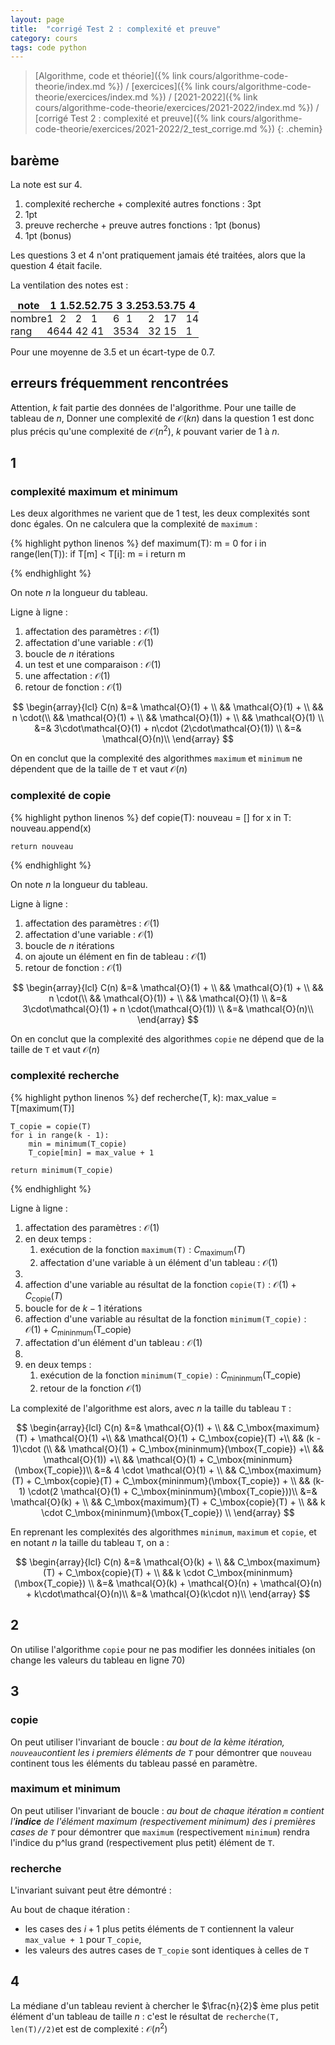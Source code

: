 ```yaml
---
layout: page
title:  "corrigé Test 2 : complexité et preuve"
category: cours
tags: code python
---
```



> [Algorithme, code et théorie]({% link cours/algorithme-code-theorie/index.md %}) / [exercices]({% link cours/algorithme-code-theorie/exercices/index.md %}) / [2021-2022]({% link cours/algorithme-code-theorie/exercices/2021-2022/index.md %}) / [corrigé Test 2 : complexité et preuve]({% link cours/algorithme-code-theorie/exercices/2021-2022/2_test_corrige.md %})
{: .chemin}

## barème

La note est sur 4.

1. complexité recherche + complexité autres fonctions : 3pt
2. 1pt
3. preuve recherche + preuve autres fonctions : 1pt (bonus)
4. 1pt (bonus)

Les questions 3 et 4 n'ont pratiquement jamais été traitées, alors que la question 4 était facile.

La ventilation des notes est :

|note  | 1  | 1.5 | 2.5 | 2.75| 3   |3.25 | 3.5 |3.75 | 4 |
-------|----|-----|-----|-----|-----|-----|-----|-----|---|
|nombre|1   |2    |2    |1    |6    |1    |  2  |  17 |14 |
|rang  |46  | 44  | 42  | 41  | 35  |34   |32   | 15  | 1 |

Pour une moyenne de 3.5 et un écart-type de 0.7.

## erreurs fréquemment rencontrées

Attention, $k$ fait partie des données de l'algorithme. Pour une taille de tableau de $n$, Donner une complexité de $\mathcal{O}(kn)$ dans la question 1 est donc plus précis qu'une complexité de $\mathcal{O}(n^2)$, $k$ pouvant varier de $1$ à $n$.

## 1

### complexité maximum et minimum

Les deux algorithmes ne varient que de 1 test, les deux complexités sont donc égales. On ne calculera que la complexité de `maximum` :

<style>
    table, td, tr, th, pre {
        padding:0;
        margin:0;
        border:none
    }
</style>
{% highlight python linenos %}
def maximum(T):
    m = 0
    for i in range(len(T)):
        if T[m] < T[i]:
            m = i
    return m

{% endhighlight %}

On note $n$ la longueur du tableau.

Ligne à ligne :

1. affectation des paramètres : $\mathcal{O}(1)$
2. affectation d'une variable : $\mathcal{O}(1)$
3. boucle de $n$ itérations
4. un test et une comparaison : $\mathcal{O}(1)$
5. une affectation : $\mathcal{O}(1)$
6. retour de fonction : $\mathcal{O}(1)$

$$
\begin{array}{lcl}
C(n) &=& \mathcal{O}(1) + \\
&& \mathcal{O}(1) + \\
&& n \cdot(\\
&& \mathcal{O}(1) + \\
&& \mathcal{O}(1)) + \\
&& \mathcal{O}(1) \\
&=& 3\cdot\mathcal{O}(1) + n\cdot (2\cdot\mathcal{O}(1)) \\
&=& \mathcal{O}(n)\\
\end{array}
$$

On en conclut que la complexité des algorithmes `maximum` et `minimum` ne dépendent que de la taille de `T` et vaut $\mathcal{O}(n)$

### complexité de copie

<style>
    table, td, tr, th, pre {
        padding:0;
        margin:0;
        border:none
    }
</style>
{% highlight python linenos %}
def copie(T):
    nouveau = []
    for x in T:
        nouveau.append(x)

    return nouveau

{% endhighlight %}

On note $n$ la longueur du tableau.

Ligne à ligne :

1. affectation des paramètres : $\mathcal{O}(1)$
2. affectation d'une variable : $\mathcal{O}(1)$
3. boucle de $n$ itérations
4. on ajoute un élément en fin de tableau : $\mathcal{O}(1)$
5. retour de fonction : $\mathcal{O}(1)$

$$
\begin{array}{lcl}
C(n) &=& \mathcal{O}(1) + \\
&& \mathcal{O}(1) + \\
&& n \cdot(\\
&& \mathcal{O}(1)) + \\
&& \mathcal{O}(1) \\
&=& 3\cdot\mathcal{O}(1) + n \cdot(\mathcal{O}(1)) \\
&=& \mathcal{O}(n)\\
\end{array}
$$

On en conclut que la complexité des algorithmes `copie`  ne dépend que de la taille de `T` et vaut $\mathcal{O}(n)$

### complexité recherche

<style>
    table, td, tr, th, pre {
        padding:0;
        margin:0;
        border:none
    }
</style>
{% highlight python linenos %}
def recherche(T, k):
    max_value = T[maximum(T)]

    T_copie = copie(T)
    for i in range(k - 1):
        min = minimum(T_copie)
        T_copie[min] = max_value + 1

    return minimum(T_copie)

{% endhighlight %}

Ligne à ligne :

1. affectation des paramètres : $\mathcal{O}(1)$
2. en deux temps :
   1. exécution de la fonction `maximum(T)` : $C_\mbox{maximum}(T)$
   2. affectation d'une variable à un élément d'un tableau : $\mathcal{O}(1)$
3. 
4. affection d'une variable au résultat de la fonction `copie(T)` : $\mathcal{O}(1) + C_\mbox{copie}(T)$
5. boucle for de $k-1$ itérations
6. affection d'une variable au résultat de la fonction `minimum(T_copie)` : $\mathcal{O}(1) + C_\mbox{mininmum}(\mbox{T_copie})$
7. affectation d'un élément d'un tableau : $\mathcal{O}(1)$
8. 
9. en deux temps :
   1. exécution de la fonction `minimum(T_copie)` : $C_\mbox{mininmum}(\mbox{T_copie})$
   2. retour de la fonction $\mathcal{O}(1)$

La complexité de l'algorithme est alors, avec $n$ la taille du tableau `T` :

$$
\begin{array}{lcl}
C(n) &=& \mathcal{O}(1) + \\
&& C_\mbox{maximum}(T) + \mathcal{O}(1) +\\
&& \mathcal{O}(1) + C_\mbox{copie}(T) +\\
&& (k - 1)\cdot (\\
&& \mathcal{O}(1) + C_\mbox{mininmum}(\mbox{T_copie}) +\\
&& \mathcal{O}(1)) +\\
&& \mathcal{O}(1) + C_\mbox{mininmum}(\mbox{T_copie})\\
&=& 4 \cdot \mathcal{O}(1) + \\
&& C_\mbox{maximum}(T) + C_\mbox{copie}(T) + C_\mbox{mininmum}(\mbox{T_copie}) + \\
&& (k-1) \cdot(2 \mathcal{O}(1) + C_\mbox{mininmum}(\mbox{T_copie}))\\
&=& \mathcal{O}(k) + \\
&& C_\mbox{maximum}(T) + C_\mbox{copie}(T) + \\
&& k \cdot C_\mbox{mininmum}(\mbox{T_copie}) \\
\end{array}
$$

En reprenant les complexités des algorithmes `minimum`, `maximum` et `copie`, et en notant $n$ la taille du tableau `T`, on a :

$$
\begin{array}{lcl}
C(n) &=& \mathcal{O}(k) + \\
&& C_\mbox{maximum}(T) + C_\mbox{copie}(T) + \\
&& k \cdot C_\mbox{mininmum}(\mbox{T_copie}) \\
&=& \mathcal{O}(k) + \mathcal{O}(n) + \mathcal{O}(n) + k\cdot\mathcal{O}(n)\\
&=&  \mathcal{O}(k\cdot n)\\
\end{array}
$$

## 2

On utilise l'algorithme `copie` pour ne pas modifier les données initiales (on change les valeurs du tableau en ligne 70)

## 3

### copie

On peut utiliser l'invariant de boucle : *au bout de la $k$ème itération, `nouveau`contient les $i$ premiers éléments de `T`* pour démontrer que `nouveau` continent tous les éléments du tableau passé en paramètre.

### maximum et minimum

On peut utiliser l'invariant de boucle : *au bout de chaque itération `m` contient l'**indice** de l'élément maximum (respectivement minimum) des $i$ premières cases de `T`* pour démontrer que `maximum` (respectivement `minimum`) rendra l'indice du p^lus grand (respectivement plus petit) élément de `T`.

### recherche

L'invariant suivant peut être démontré :

Au bout de chaque itération :

* les cases des $i+1$ plus petits éléments de `T` contiennent la valeur `max_value + 1` pour `T_copie`,
* les valeurs des autres cases de `T_copie` sont identiques à celles de `T`

## 4

La médiane d'un tableau revient à chercher le $\frac{n}{2}$ ème plus petit élément d'un tableau de taille $n$ : c'est le résultat de `recherche(T, len(T)//2)`et est de complexité : $\mathcal{O}(n^2)$
